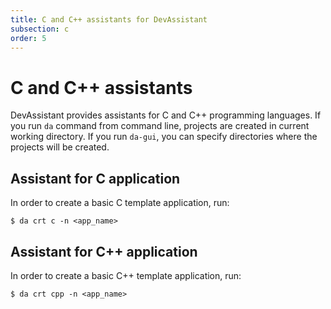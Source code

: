 ```yaml
---
title: C and C++ assistants for DevAssistant
subsection: c
order: 5
---
```


# C and C++ assistants

DevAssistant provides assistants for C and C++ programming languages. If you run `da` command from command line, projects are created in current working directory.
If you run `da-gui`, you can specify directories where the projects will be created.

## Assistant for C application

In order to create a basic C template application, run:

```
$ da crt c -n <app_name>
```

## Assistant for C++ application

In order to create a basic C++ template application, run:

```
$ da crt cpp -n <app_name>
```
